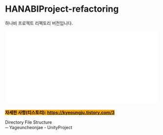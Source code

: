 # HANABIProject-refactoring
하나비 프로젝트 리펙토리 버전입니다.

<img src="https://github.com/kj1241/HANABIProject-refactoring/blob/main/hanabi_logo.png?raw=true">

<mark style="background-color:orange">**자세한 사항(티스토리): https://kyeoungju.tistory.com/3**  </mark> 

Directory File Structure  
─ Yageuncheonjae - UnityProject
